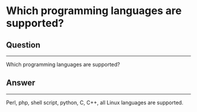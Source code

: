# Which programming languages are supported?

## Question

* * * * *

Which programming languages are supported?

## Answer

* * * * *

Perl, php, shell script, python, C, C++, all Linux languages are supported.

